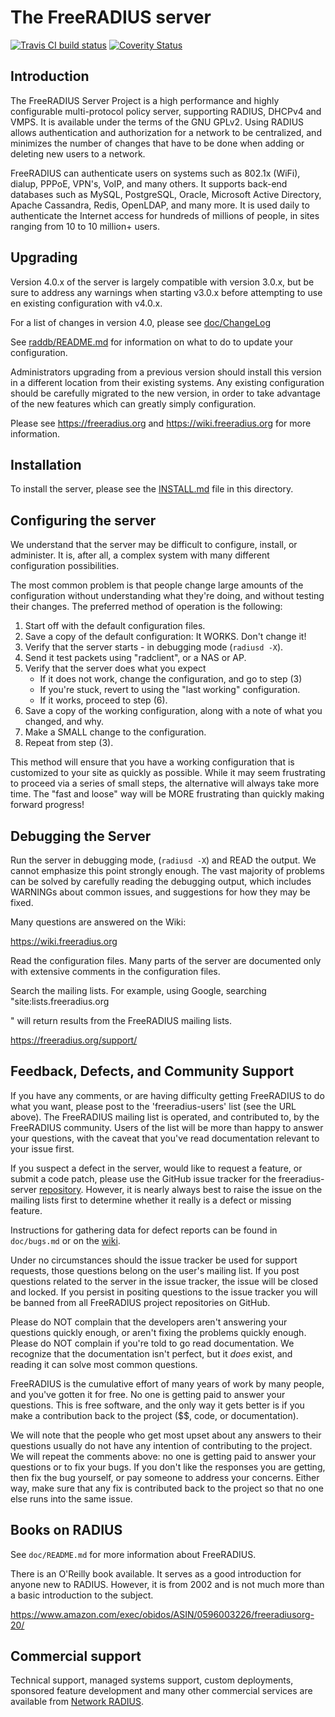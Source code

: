 # The FreeRADIUS server

[![Travis CI build status][BuildStatus]][BuildStatusLink] [![Coverity Status][CoverityStatus]][CoverityStatusLink]

## Introduction
The FreeRADIUS Server Project is a high performance and highly
configurable multi-protocol policy server, supporting RADIUS, DHCPv4
and VMPS. It is available under the terms of the GNU GPLv2.
Using RADIUS allows authentication and authorization for a network
to be centralized, and minimizes the number of changes that have to
be done when adding or deleting new users to a network.

FreeRADIUS can authenticate users on systems such as 802.1x (WiFi),
dialup, PPPoE, VPN's, VoIP, and many others.  It supports back-end
databases such as MySQL, PostgreSQL, Oracle, Microsoft Active
Directory, Apache Cassandra, Redis, OpenLDAP, and many more.  It is
used daily to authenticate the Internet access for hundreds of millions
of people, in sites ranging from 10 to 10 million+ users.

## Upgrading
Version 4.0.x of the server is largely compatible with version 3.0.x,
but be sure to address any warnings when starting v3.0.x before
attempting to use en existing configuration with v4.0.x.

For a list of changes in version 4.0, please see
[doc/ChangeLog](https://github.com/FreeRADIUS/freeradius-server/blob/master/doc/ChangeLog)

See 
[raddb/README.md](https://github.com/FreeRADIUS/freeradius-server/blob/master/raddb/README.md)
for information on what to do to update your configuration.

Administrators upgrading from a previous version should install this
version in a different location from their existing systems.  Any
existing configuration should be carefully migrated to the new
version, in order to take advantage of the new features which can
greatly simply configuration.

Please see https://freeradius.org and https://wiki.freeradius.org for
more information.


## Installation
To install the server, please see the 
[INSTALL.md](https://github.com/FreeRADIUS/freeradius-server/blob/master/INSTALL.md) file in this directory.

## Configuring the server
We understand that the server may be difficult to configure,
install, or administer.  It is, after all, a complex system with many
different configuration possibilities.

The most common problem is that people change large amounts of the
configuration without understanding what they're doing, and without
testing their changes.  The preferred method of operation is the
following:

1. Start off with the default configuration files.
2. Save a copy of the default configuration: It WORKS.  Don't change it!
3. Verify that the server starts - in debugging mode (``radiusd -X``).
4. Send it test packets using "radclient", or a NAS or AP.
5. Verify that the server does what you expect
   - If it does not work, change the configuration, and go to step (3)
   - If you're stuck, revert to using the "last working" configuration.
   - If it works, proceed to step (6).
6. Save a copy of the working configuration, along with a note of what
   you changed, and why.
7. Make a SMALL change to the configuration.
8. Repeat from step (3).

This method will ensure that you have a working configuration that
is customized to your site as quickly as possible.  While it may seem
frustrating to proceed via a series of small steps, the alternative
will always take more time.  The "fast and loose" way will be MORE
frustrating than quickly making forward progress!

## Debugging the Server

Run the server in debugging mode, (``radiusd -X``) and READ the output.
We cannot emphasize this point strongly enough.  The vast majority of
problems can be solved by carefully reading the debugging output,
which includes WARNINGs about common issues, and suggestions for how
they may be fixed.

Many questions are answered on the Wiki:

https://wiki.freeradius.org

Read the configuration files.  Many parts of the server are
documented only with extensive comments in the configuration files.

Search the mailing lists. For example, using Google, searching
"site:lists.freeradius.org <search term>" will return results from
the FreeRADIUS mailing lists.

https://freeradius.org/support/


## Feedback, Defects, and Community Support

If you have any comments, or are having difficulty getting FreeRADIUS
to do what you want, please post to the 'freeradius-users' list
(see the URL above). The FreeRADIUS mailing list is operated, and
contributed to, by the FreeRADIUS community. Users of the list will be
more than happy to answer your questions, with the caveat that you've
read documentation relevant to your issue first.

If you suspect a defect in the server, would like to request a feature,
or submit a code patch, please use the GitHub issue tracker for the
freeradius-server
[repository](https://github.com/FreeRADIUS/freeradius-server).
However, it is nearly always best to raise the issue on the
mailing lists first to determine whether it really is a defect or
missing feature.

Instructions for gathering data for defect reports can be found in
``doc/bugs.md`` or on the [wiki](https://wiki.freeradius.org/project/bug-reports).

Under no circumstances should the issue tracker be used for support
requests, those questions belong on the user's mailing list.  If you
post questions related to the server in the issue tracker, the issue
will be closed and locked.  If you persist in positing questions to
the issue tracker you will be banned from all FreeRADIUS project
repositories on GitHub.

Please do NOT complain that the developers aren't answering your
questions quickly enough, or aren't fixing the problems quickly
enough.  Please do NOT complain if you're told to go read
documentation.  We recognize that the documentation isn't perfect, but
it *does* exist, and reading it can solve most common questions.

FreeRADIUS is the cumulative effort of many years of work by many
people, and you've gotten it for free.  No one is getting paid to answer
your questions.  This is free software, and the only way it gets better
is if you make a contribution back to the project ($$, code, or
documentation).

We will note that the people who get most upset about any answers to
their questions usually do not have any intention of contributing to
the project.  We will repeat the comments above: no one is getting
paid to answer your questions or to fix your bugs.  If you don't like
the responses you are getting, then fix the bug yourself, or pay
someone to address your concerns.  Either way, make sure that any fix
is contributed back to the project so that no one else runs into the
same issue.

## Books on RADIUS

See ``doc/README.md`` for more information about FreeRADIUS.

There is an O'Reilly book available.  It serves as a good
introduction for anyone new to RADIUS.  However, it is from 2002
and is not much more than a basic introduction to the subject.

https://www.amazon.com/exec/obidos/ASIN/0596003226/freeradiusorg-20/

## Commercial support

Technical support, managed systems support, custom deployments,
sponsored feature development and many other commercial services
are available from [Network RADIUS](https://www.networkradius.com).

[CoverityStatus]: https://scan.coverity.com/projects/58/badge.svg? "Coverity Status"
[CoverityStatusLink]: https://scan.coverity.com/projects/58
[BuildStatus]: https://travis-ci.org/FreeRADIUS/freeradius-server.png?branch=master "Travis CI status"
[BuildStatusLink]: https://travis-ci.org/FreeRADIUS/freeradius-server
